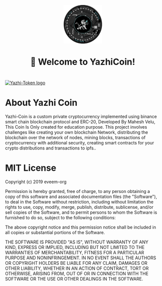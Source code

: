 <div align="center" style="margin-top: 1em; margin-bottom: 3em;">
  <a href="https://raw.githubusercontent.com/Madhesh-V/Yazhi-Token/main/Yazhi-Coin-Assets/android-chrome-192x192.png"><img alt="Yazhi-Token logo" src="https://raw.githubusercontent.com/Madhesh-V/Yazhi-Token/main/Yazhi-Coin-Assets/android-chrome-192x192.png" alt="https://github.com/Madhesh-V/Yazhi-Token" width="125"></a>
  <h1>👋 Welcome to YazhiCoin!</h1>
</div>
 <a href="https://ipfs.io/ipfs/QmVAt8xgdcVSRutSztbqfChiNEeNG74KaPXmEpVXZaDp3N?filename=Picsart_22-12-29_17-29-22-530.jpg"><img alt="Yazhi-Token logo" src="https://ipfs.io/ipfs/QmVAt8xgdcVSRutSztbqfChiNEeNG74KaPXmEpVXZaDp3N?filename=Picsart_22-12-29_17-29-22-530.jpg" alt="https://github.com/Madhesh-V/Yazhi-Token" width="1000"></a>
 
 # About Yazhi Coin
 
 Yazhi-Coin is a custom private cryptocurrency implemented using binance smart chain blockchain protocol and ERC-20, Developed By Mahesh Velu, This Coin Is Only created for education purpose. This project involves challenges like creating your own blockchain Network, distributing the blockchain over the network of nodes, mining blocks, transactions of cryptocurrency with additional security, creating smart contracts for your crypto distributions and transactions to ipfs..
 
 # MIT License

Copyright (c) 2019 eveem-org

Permission is hereby granted, free of charge, to any person obtaining a copy
of this software and associated documentation files (the "Software"), to deal
in the Software without restriction, including without limitation the rights
to use, copy, modify, merge, publish, distribute, sublicense, and/or sell
copies of the Software, and to permit persons to whom the Software is
furnished to do so, subject to the following conditions:

The above copyright notice and this permission notice shall be included in all
copies or substantial portions of the Software.

THE SOFTWARE IS PROVIDED "AS IS", WITHOUT WARRANTY OF ANY KIND, EXPRESS OR
IMPLIED, INCLUDING BUT NOT LIMITED TO THE WARRANTIES OF MERCHANTABILITY,
FITNESS FOR A PARTICULAR PURPOSE AND NONINFRINGEMENT. IN NO EVENT SHALL THE
AUTHORS OR COPYRIGHT HOLDERS BE LIABLE FOR ANY CLAIM, DAMAGES OR OTHER
LIABILITY, WHETHER IN AN ACTION OF CONTRACT, TORT OR OTHERWISE, ARISING FROM,
OUT OF OR IN CONNECTION WITH THE SOFTWARE OR THE USE OR OTHER DEALINGS IN THE
SOFTWARE.
